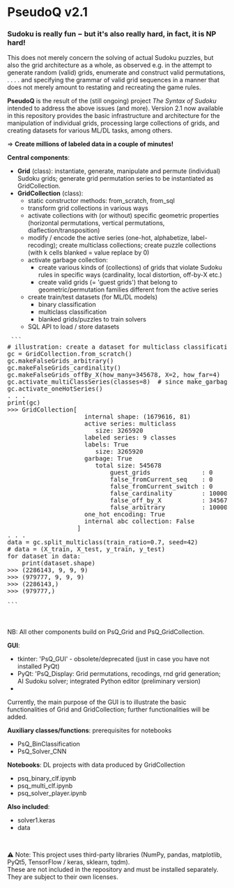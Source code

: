 # PseudoQ v2.1

### Sudoku is really fun $-$ but it's also really hard, in fact, it is NP hard! 
This does not merely concern the solving of actual Sudoku puzzles, but also the grid architecture as a whole, as observed e.g. in the attempt to generate random (valid) grids, enumerate and construct valid permutations, . . . . and specifying the grammar of valid grid sequences in a manner that does not merely amount to restating and recreating the game rules. 


**PseudoQ** is the result of the (still ongoing) project *The Syntax of Sudoku* intended to address the above issues (and more). Version 2.1 now available in this repository provides the basic infrastructure and architecture for the manipulation of individual grids, processing large collections of grids, and creating datasets for various ML/DL tasks, among others.  

$\Rightarrow$ **Create millions of labeled data in a couple of minutes!**


**Central components**: 
- **Grid** (class): instantiate, generate, manipulate and permute (individual) Sudoku grids; generate grid permutation series to be instantiated as GridCollection. 
- **GridCollection** (class):
    * static constructor methods: from_scratch, from_sql 
    * transform grid collections in various ways
    * activate collections with (or without) specific geometric properties (horizontal permutations, vertical permutations, diaflection/transposition)
    * modify / encode the active series (one-hot, alphabetize, label-recoding); create multiclass collections; create puzzle collections (with k cells blanked = value replace by 0)
    * activate garbage collection:
        - create various kinds of (collections) of grids that violate Sudoku rules in specific ways (cardinality, local distortion, off-by-X etc.)
        - create valid grids (= 'guest grids') that belong to geometric/permutation families different from the active series
    * create train/test datasets (for ML/DL models) 
        - binary classification
        - multiclass classification
        - blanked grids/puzzles to train solvers 
    * SQL API to load / store datasets <br>


<pre> ```
# illustration: create a dataset for multiclass classification task  
gc = GridCollection.from_scratch()
gc.makeFalseGrids_arbitrary() 
gc.makeFalseGrids_cardinality()
gc.makeFalseGrids_offBy_X(how_many=345678, X=2, how_far=4)
gc.activate_multiClassSeries(classes=8)  # since make_garbage=True (default) -> + 1 garbage class = 9 classes
gc.activate_oneHotSeries()	
. . . 
print(gc)	
>>> GridCollection[ 
                     internal shape: (1679616, 81)  
                     active series: multiclass 
   	                	size: 3265920  
                     labeled series: 9 classes  
                     labels: True  
	               		size: 3265920  
                     garbage: True 
	               		total size: 545678 
 					 		guest_grids              : 0
					 		false_fromCurrent_seq    : 0
					 		false_fromCurrent_switch : 0
					 		false_cardinality        : 100000
					 		false_off_by_X           : 345678
					 		false_arbitrary          : 100000 
                     one_hot encoding: True  
                     internal abc collection: False  
                   ] 	
. . . 
data = gc.split_multiclass(train_ratio=0.7, seed=42) 
# data = (X_train, X_test, y_train, y_test)  
for dataset in data:
    print(dataset.shape)
>>> (2286143, 9, 9, 9)
>>> (979777, 9, 9, 9)
>>> (2286143,)
>>> (979777,)	

``` </pre>
<br>

NB: All other components build on PsQ_Grid and PsQ_GridCollection.
<br>

**GUI**: 
- tkinter: 'PsQ_GUI' - obsolete/deprecated (just in case you have not installed PyQt)
- PyQt: 'PsQ_Display: Grid permutations, recodings, rnd grid generation; AI Sudoku solver; integrated Python editor (preliminary version)
- 
Currently, the main purpose of the GUI is to illustrate the basic functionalities of Grid and GridCollection; further functionalities will be added.


**Auxiliary classes/functions**: prerequisites for notebooks
- PsQ_BinClassification
- PsQ_Solver_CNN 


**Notebooks**: DL projects with data produced by GridCollection
- psq_binary_clf.ipynb
- psq_multi_clf.ipynb
- psq_solver_player.ipynb


**Also included**: 
- solver1.keras
- data


<br> 

⚠️ Note: This project uses third-party libraries (NumPy, pandas, matplotlib, PyQt5, TensorFlow / keras, sklearn, tqdm). <br>
These are not included in the repository and must be installed separately. <br>
They are subject to their own licenses.









